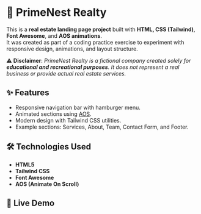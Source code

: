# 🏡 PrimeNest Realty  

This is a **real estate landing page project** built with **HTML, CSS (Tailwind)**, **Font Awesome**, and **AOS animations**.  
It was created as part of a coding practice exercise to experiment with responsive design, animations, and layout structure.  

⚠️ **Disclaimer**: *PrimeNest Realty is a fictional company created solely for **educational and recreational purposes**. It does not represent a real business or provide actual real estate services.*  

## ✨ Features  
- Responsive navigation bar with hamburger menu.  
- Animated sections using [AOS](https://michalsnik.github.io/aos/).  
- Modern design with Tailwind CSS utilities.  
- Example sections: Services, About, Team, Contact Form, and Footer.  

## 🛠️ Technologies Used  
- **HTML5**  
- **Tailwind CSS**  
- **Font Awesome**  
- **AOS (Animate On Scroll)**

## 🚀 Live Demo  

